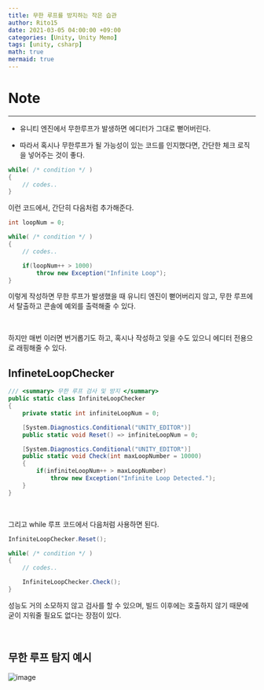 ```yaml
---
title: 무한 루프를 방지하는 작은 습관
author: Rito15
date: 2021-03-05 04:00:00 +09:00
categories: [Unity, Unity Memo]
tags: [unity, csharp]
math: true
mermaid: true
---
```


# Note
---
- 유니티 엔진에서 무한루프가 발생하면 에디터가 그대로 뻗어버린다.

- 따라서 혹시나 무한루프가 될 가능성이 있는 코드를 인지했다면, 간단한 체크 로직을 넣어주는 것이 좋다.

```cs
while( /* condition */ )
{
    // codes..
}
```

이런 코드에서, 간단히 다음처럼 추가해준다.


```cs
int loopNum = 0;

while( /* condition */ )
{
    // codes..

    if(loopNum++ > 1000)
        throw new Exception("Infinite Loop");
}
```

이렇게 작성하면 무한 루프가 발생했을 때 유니티 엔진이 뻗어버리지 않고, 무한 루프에서 탈출하고 콘솔에 예외를 출력해줄 수 있다.

<br>

하지만 매번 이러면 번거롭기도 하고, 혹시나 작성하고 잊을 수도 있으니 에디터 전용으로 래핑해줄 수 있다.

## **InfineteLoopChecker**

```cs
/// <summary> 무한 루프 검사 및 방지 </summary>
public static class InfiniteLoopChecker
{
    private static int infiniteLoopNum = 0;

    [System.Diagnostics.Conditional("UNITY_EDITOR")]
    public static void Reset() => infiniteLoopNum = 0;

    [System.Diagnostics.Conditional("UNITY_EDITOR")]
    public static void Check(int maxLoopNumber = 10000)
    {
        if(infiniteLoopNum++ > maxLoopNumber)
            throw new Exception("Infinite Loop Detected.");
    }
}
```

<br>

그리고 while 루프 코드에서 다음처럼 사용하면 된다.

```cs
InfiniteLoopChecker.Reset();

while( /* condition */ )
{
    // codes..

    InfiniteLoopChecker.Check();
}
```

성능도 거의 소모하지 않고 검사를 할 수 있으며, 빌드 이후에는 호출하지 않기 때문에 굳이 지워줄 필요도 없다는 장점이 있다.

<br>

## 무한 루프 탐지 예시

![image](https://user-images.githubusercontent.com/42164422/110019481-ddbc2600-7d6b-11eb-97bd-494fb927eee4.png)